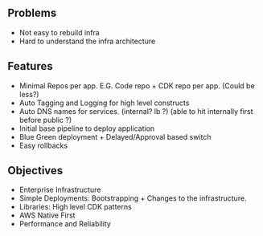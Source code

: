 ## Problems

- Not easy to rebuild infra
- Hard to understand the infra architecture

## Features

- Minimal Repos per app. E.G. Code repo + CDK repo per app. (Could be less?)
- Auto Tagging and Logging for high level constructs
- Auto DNS names for services. (internal? lb ?) (able to hit internally first before public ?)
- Initial base pipeline to deploy application
- Blue Green deployment + Delayed/Approval based switch
- Easy rollbacks

## Objectives

- Enterprise Infrastructure
- Simple Deployments: Bootstrapping + Changes to the infrastructure.
- Libraries: High level CDK patterns
- AWS Native First
- Performance and Reliability
